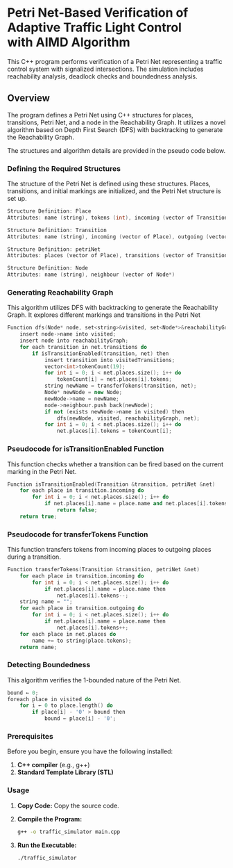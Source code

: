 # Petri Net-Based Verification of Adaptive Traffic Light Control with AIMD Algorithm

This C++ program performs verification of a Petri Net representing a traffic control system with signalized intersections. The simulation includes reachability analysis, deadlock checks and boundedness analysis.

## Overview

The program defines a Petri Net using C++ structures for places, transitions, Petri Net, and a node in the Reachability Graph. It utilizes a novel algorithm based on Depth First Search (DFS) with backtracking to generate the Reachability Graph. 

The structures and algorithm details are provided in the pseudo code below.

### Defining the Required Structures


The structure of the Petri Net is defined using these structures. Places, transitions, and initial markings are initialized, and the Petri Net structure is set up.


```cpp
Structure Definition: Place
Attributes: name (string), tokens (int), incoming (vector of Transition), outgoing (vector of Transition)

Structure Definition: Transition
Attributes: name (string), incoming (vector of Place), outgoing (vector of Place)

Structure Definition: petriNet
Attributes: places (vector of Place), transitions (vector of Transition)

Structure Definition: Node
Attributes: name (string), neighbour (vector of Node*)
```


### Generating Reachability Graph

This algorithm utilizes DFS with backtracking to generate the Reachability Graph. It explores different markings and transitions in the Petri Net
```cpp
Function dfs(Node* node, set<string>&visited, set<Node*>&reachabilityGraph, petriNet &net)
    insert node->name into visited;
    insert node into reachabilityGraph;
    for each transition in net.transitions do
        if isTransitionEnabled(transition, net) then
            insert transition into visitedTransitions;
            vector<int>tokenCount(19);
            for int i = 0; i < net.places.size(); i++ do
                tokenCount[i] = net.places[i].tokens;
            string newName = transferTokens(transition, net);
            Node* newNode = new Node;
            newNode->name = newName;
            node->neighbour.push back(newNode);
            if not (exists newNode->name in visited) then
                dfs(newNode, visited, reachabilityGraph, net);
            for int i = 0; i < net.places.size(); i++ do
                net.places[i].tokens = tokenCount[i];
```



### Pseudocode for isTransitionEnabled Function

This function checks whether a transition can be fired based on the current marking in the Petri Net.
```cpp
Function isTransitionEnabled(Transition &transition, petriNet &net)
    for each place in transition.incoming do
        for int i = 0; i < net.places.size(); i++ do
            if net.places[i].name = place.name and net.places[i].tokens < 1 then
                return false;
    return true;
```


### Pseudocode for transferTokens Function

This function transfers tokens from incoming places to outgoing places during a transition.

```cpp 
Function transferTokens(Transition &transition, petriNet &net)
    for each place in transition.incoming do
        for int i = 0; i < net.places.size(); i++ do
            if net.places[i].name = place.name then
                net.places[i].tokens--;
    string name = "";
    for each place in transition.outgoing do
        for int i = 0; i < net.places.size(); i++ do
            if net.places[i].name = place.name then
                net.places[i].tokens++;
    for each place in net.places do
        name += to string(place.tokens);
    return name;
```

### Detecting Boundedness

This algorithm verifies the 1-bounded nature of the Petri Net.

``` cpp
bound ← 0;
foreach place in visited do
    for i ← 0 to place.length() do
        if place[i] - '0' > bound then
            bound ← place[i] - '0';
```



### Prerequisites

Before you begin, ensure you have the following installed:

1. **C++ compiler** (e.g., g++)
2. **Standard Template Library (STL)**



### Usage

1. **Copy Code:** Copy the source code.

2. **Compile the Program:**
    ```bash
    g++ -o traffic_simulator main.cpp
    ```

3. **Run the Executable:**
    ```bash
    ./traffic_simulator
    ```


